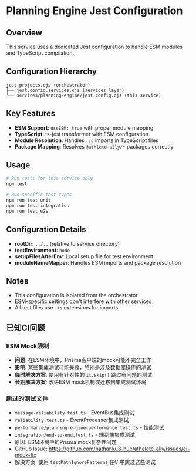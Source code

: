 # Planning Engine Jest Configuration

## Overview
This service uses a dedicated Jest configuration to handle ESM modules and TypeScript compilation.

## Configuration Hierarchy
```
jest.projects.cjs (orchestrator)
├── jest.config.services.cjs (services layer)
└── services/planning-engine/jest.config.cjs (this service)
```

## Key Features
- **ESM Support**: `useESM: true` with proper module mapping
- **TypeScript**: ts-jest transformer with ESM configuration
- **Module Resolution**: Handles `.js` imports in TypeScript files
- **Package Mapping**: Resolves `@athlete-ally/*` packages correctly

## Usage
```bash
# Run tests for this service only
npm test

# Run specific test types
npm run test:unit
npm run test:integration
npm run test:e2e
```

## Configuration Details
- **rootDir**: `../..` (relative to service directory)
- **testEnvironment**: `node`
- **setupFilesAfterEnv**: Local setup file for test environment
- **moduleNameMapper**: Handles ESM imports and package resolution

## Notes
- This configuration is isolated from the orchestrator
- ESM-specific settings don't interfere with other services
- All test files use `.ts` extensions for imports

## 已知CI问题

### ESM Mock限制
- **问题**: 在ESM环境中，Prisma客户端的mock可能不完全工作
- **影响**: 某些集成测试可能失败，特别是涉及数据库操作的测试
- **临时解决方案**: 使用有针对性的 `it.skip()` 跳过有问题的测试
- **长期解决方案**: 改进ESM mock机制或迁移到集成测试环境

### 跳过的测试文件
- `message-reliability.test.ts` - EventBus集成测试
- `reliability.test.ts` - EventProcessor集成测试  
- `performance/planning-engine-performance.test.ts` - 性能测试
- `integration/end-to-end.test.ts` - 端到端集成测试
- 原因: ESM环境中的Prisma mock复杂性问题
- GitHub Issue: https://github.com/nathanku3-hue/athelete-ally/issues/ci-mock-fix
- 解决方案: 使用 `testPathIgnorePatterns` 在CI中跳过这些测试
